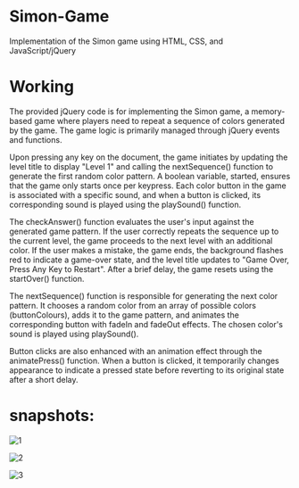 # Simon-Game
Implementation of the Simon game using HTML, CSS, and JavaScript/jQuery


# Working
The provided jQuery code is for implementing the Simon game, a memory-based game where players need to repeat a sequence of colors generated by the game. The game logic is primarily managed through jQuery events and functions.

Upon pressing any key on the document, the game initiates by updating the level title to display "Level 1" and calling the nextSequence() function to generate the first random color pattern. A boolean variable, started, ensures that the game only starts once per keypress. Each color button in the game is associated with a specific sound, and when a button is clicked, its corresponding sound is played using the playSound() function.

The checkAnswer() function evaluates the user's input against the generated game pattern. If the user correctly repeats the sequence up to the current level, the game proceeds to the next level with an additional color. If the user makes a mistake, the game ends, the background flashes red to indicate a game-over state, and the level title updates to "Game Over, Press Any Key to Restart". After a brief delay, the game resets using the startOver() function.

The nextSequence() function is responsible for generating the next color pattern. It chooses a random color from an array of possible colors (buttonColours), adds it to the game pattern, and animates the corresponding button with fadeIn and fadeOut effects. The chosen color's sound is played using playSound().

Button clicks are also enhanced with an animation effect through the animatePress() function. When a button is clicked, it temporarily changes appearance to indicate a pressed state before reverting to its original state after a short delay.

# snapshots:


![1](https://github.com/SantraptiNayak/Simon-Game/assets/107788748/9a2fc099-7562-4e3b-897d-e67060d18dd5)


![2](https://github.com/SantraptiNayak/Simon-Game/assets/107788748/4a0962e6-acf5-46e7-ab78-a239d0e20710)


![3](https://github.com/SantraptiNayak/Simon-Game/assets/107788748/613ce18f-e656-47b8-81d5-b1c39e9364bf)
